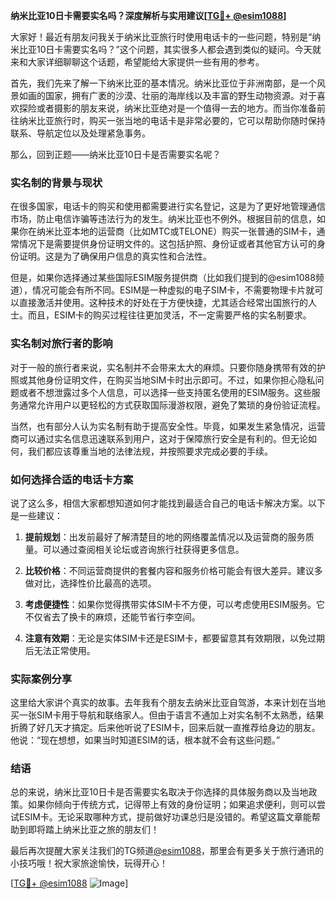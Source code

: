 **纳米比亚10日卡需要实名吗？深度解析与实用建议[[TG💪+ @esim1088](https://t.me/s/esim1088)]**

大家好！最近有朋友问我关于纳米比亚旅行时使用电话卡的一些问题，特别是“纳米比亚10日卡需要实名吗？”这个问题，其实很多人都会遇到类似的疑问。今天就来和大家详细聊聊这个话题，希望能给大家提供一些有用的参考。

首先，我们先来了解一下纳米比亚的基本情况。纳米比亚位于非洲南部，是一个风景如画的国家，拥有广袤的沙漠、壮丽的海岸线以及丰富的野生动物资源。对于喜欢探险或者摄影的朋友来说，纳米比亚绝对是一个值得一去的地方。而当你准备前往纳米比亚旅行时，购买一张当地的电话卡是非常必要的，它可以帮助你随时保持联系、导航定位以及处理紧急事务。

那么，回到正题——纳米比亚10日卡是否需要实名呢？

### 实名制的背景与现状

在很多国家，电话卡的购买和使用都需要进行实名登记，这是为了更好地管理通信市场，防止电信诈骗等违法行为的发生。纳米比亚也不例外。根据目前的信息，如果你在纳米比亚本地的运营商（比如MTC或TELONE）购买一张普通的SIM卡，通常情况下是需要提供身份证明文件的。这包括护照、身份证或者其他官方认可的身份证明。这是为了确保用户信息的真实性和合法性。

但是，如果你选择通过某些国际ESIM服务提供商（比如我们提到的@esim1088频道），情况可能会有所不同。ESIM是一种虚拟的电子SIM卡，不需要物理卡片就可以直接激活并使用。这种技术的好处在于方便快捷，尤其适合经常出国旅行的人士。而且，ESIM卡的购买过程往往更加灵活，不一定需要严格的实名制要求。

### 实名制对旅行者的影响

对于一般的旅行者来说，实名制并不会带来太大的麻烦。只要你随身携带有效的护照或其他身份证明文件，在购买当地SIM卡时出示即可。不过，如果你担心隐私问题或者不想泄露过多个人信息，可以选择一些支持匿名使用的ESIM服务。这些服务通常允许用户以更轻松的方式获取国际漫游权限，避免了繁琐的身份验证流程。

当然，也有部分人认为实名制有助于提高安全性。毕竟，如果发生紧急情况，运营商可以通过实名信息迅速联系到用户，这对于保障旅行安全是有利的。但无论如何，我们都应该尊重当地的法律法规，并按照要求完成必要的手续。

### 如何选择合适的电话卡方案

说了这么多，相信大家都想知道如何才能找到最适合自己的电话卡解决方案。以下是一些建议：

1. **提前规划**：出发前最好了解清楚目的地的网络覆盖情况以及运营商的服务质量。可以通过查阅相关论坛或咨询旅行社获得更多信息。
   
2. **比较价格**：不同运营商提供的套餐内容和服务价格可能会有很大差异。建议多做对比，选择性价比最高的选项。

3. **考虑便捷性**：如果你觉得携带实体SIM卡不方便，可以考虑使用ESIM服务。它不仅省去了换卡的麻烦，还能节省行李空间。

4. **注意有效期**：无论是实体SIM卡还是ESIM卡，都要留意其有效期限，以免过期后无法正常使用。

### 实际案例分享

这里给大家讲个真实的故事。去年我有个朋友去纳米比亚自驾游，本来计划在当地买一张SIM卡用于导航和联络家人。但由于语言不通加上对实名制不太熟悉，结果折腾了好几天才搞定。后来他听说了ESIM卡，回来后就一直推荐给身边的朋友。他说：“现在想想，如果当时知道ESIM的话，根本就不会有这些问题。”

### 结语

总的来说，纳米比亚10日卡是否需要实名取决于你选择的具体服务商以及当地政策。如果你倾向于传统方式，记得带上有效的身份证明；如果追求便利，则可以尝试ESIM卡。无论采取哪种方式，提前做好功课总归是没错的。希望这篇文章能帮助到即将踏上纳米比亚之旅的朋友们！

最后再次提醒大家关注我们的TG频道[@esim1088](https://t.me/s/esim1088)，那里会有更多关于旅行通讯的小技巧哦！祝大家旅途愉快，玩得开心！

[[TG💪+ @esim1088](https://t.me/s/esim1088) ![Image](https://i.postimg.cc/4NQfJmqS/Snipaste-2025-05-13-00-14-12.png)]